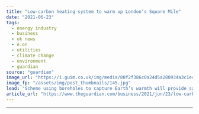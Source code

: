 ```yaml
---
title: "Low-carbon heating system to warm up London’s Square Mile"
date: "2021-06-23"
tags: 
  - energy industry
  - business
  - uk news
  - e.on
  - utilities
  - climate change
  - environment
  - guardian
source: "guardian"
image_url: "https://i.guim.co.uk/img/media/80f2f386c0a24d5a280934a3c1ecd86faf599974/0_36_3450_2070/master/3450.jpg?width=460&quality=85&auto=format&fit=max&s=98119635014a4b323a68a32369a1a63d"
image_fp: "/assets/img/post_thumbnails/145.jpg"
lead: "Scheme using boreholes to capture Earth’s warmth will provide same heat as 2,300 homes with 50% less emissionsOne of the UK’s largest low-carbon heating systems will soon begin warming homes and offices in London’s Square Mile by capturing heat from ..."
article_url: "https://www.theguardian.com/business/2021/jun/23/low-carbon-heating-system-to-warm-up-londons-square-mile"
---
```


---
